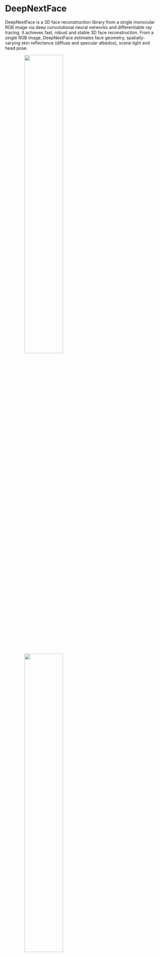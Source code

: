 # DeepNextFace
DeepNextFace is a 3D face reconstruction library from a single monocular RGB image via deep convolutional neural networks and differentiable ray tracing. It achieves fast, robust and stable 3D face reconstruction. From a single RGB image, DeepNextFace estimates face geometry, spatially-varying skin reflectance (diffuse and specular albedos), scene light and head pose.
<p align="center"><img src="resources/teaser1.gif" style="float: left; width: 50%; margin-right: 1%; margin-bottom: 0.5em;"></p>
<p align="center"><img src="resources/teaser4.gif" style="float: left; width: 50%; margin-right: 1%; margin-bottom: 0.5em;"></p>

